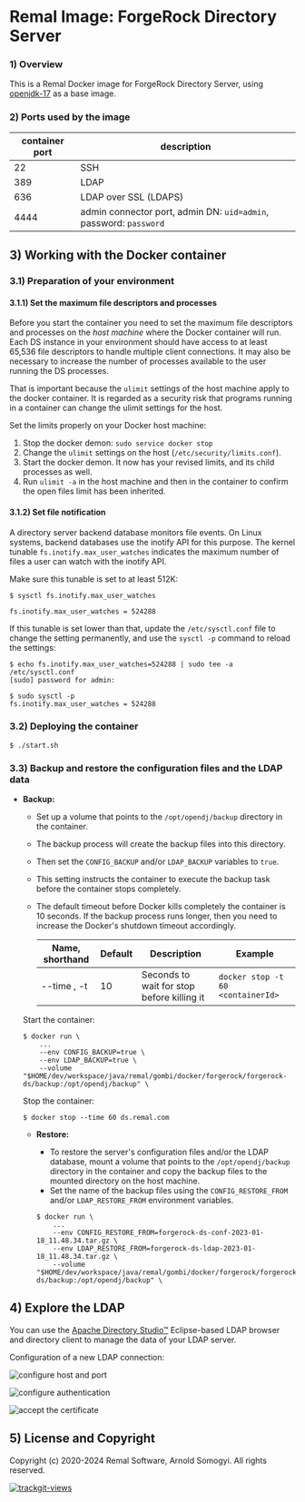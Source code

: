 # Remal Image: ForgeRock Directory Server

### 1) Overview
This is a Remal Docker image for ForgeRock Directory Server, using [openjdk-17](../../tomcat/openjdk-17/README.md) as a base image.

### 2) Ports used by the image

| container port | description                                                       |
|----------------|-------------------------------------------------------------------|
| 22             | SSH                                                               |
| 389            | LDAP                                                              |
| 636            | LDAP over SSL (LDAPS)                                             |
| 4444           | admin connector port, admin DN: `uid=admin`, password: `password` |

## 3) Working with the Docker container
### 3.1) Preparation of your environment
#### 3.1.1) Set the maximum file descriptors and processes
Before you start the container you need to set the maximum file descriptors and processes on the _host machine_ where the Docker container will run.
Each DS instance in your environment should have access to at least 65,536 file descriptors to handle multiple client connections.
It may also be necessary to increase the number of processes available to the user running the DS processes.

That is important because the `ulimit` settings of the host machine apply to the docker container.
It is regarded as a security risk that programs running in a container can change the ulimit settings for the host.

Set the limits properly on your Docker host machine:

1. Stop the docker demon: `sudo service docker stop`
2. Change the `ulimit` settings on the host (`/etc/security/limits.conf`).
3. Start the docker demon. It now has your revised limits, and its child processes as well.
4. Run `ulimit -a` in the host machine and then in the container to confirm the open files limit has been inherited.

#### 3.1.2) Set file notification
A directory server backend database monitors file events.
On Linux systems, backend databases use the inotify API for this purpose.
The kernel tunable `fs.inotify.max_user_watches` indicates the maximum number of files a user can watch with the inotify API.

Make sure this tunable is set to at least 512K:
~~~
$ sysctl fs.inotify.max_user_watches

fs.inotify.max_user_watches = 524288
~~~
If this tunable is set lower than that, update the `/etc/sysctl.conf` file to change the setting permanently, and use the `sysctl -p` command to reload the settings:
~~~
$ echo fs.inotify.max_user_watches=524288 | sudo tee -a /etc/sysctl.conf
[sudo] password for admin:

$ sudo sysctl -p
fs.inotify.max_user_watches = 524288
~~~

### 3.2) Deploying the container
  ~~~
  $ ./start.sh
  ~~~

### 3.3) Backup and restore the configuration files and the LDAP data
* **Backup:**
  * Set up a volume that points to the `/opt/opendj/backup` directory in the container.
  * The backup process will create the backup files into this directory.
  * Then set the `CONFIG_BACKUP` and/or `LDAP_BACKUP` variables to `true`.
  * This setting instructs the container to execute the backup task before the container stops completely.
  * The default timeout before Docker kills completely the container is 10 seconds.
    If the backup process runs longer, then you need to increase the Docker's shutdown timeout accordingly.

    | Name, shorthand | Default | Description                           | Example                         |
    |-----------------|---------|---------------------------------------|---------------------------------|
    | --time , -t     | 10 | Seconds to wait for stop before killing it | `docker stop -t 60 <containerId>` |

  Start the container:
  ~~~
  $ docker run \
      ...
      --env CONFIG_BACKUP=true \
      --env LDAP_BACKUP=true \
      --volume "$HOME/dev/workspace/java/remal/gombi/docker/forgerock/forgerock-ds/backup:/opt/opendj/backup" \
  ~~~
  Stop the container:
  ~~~
  $ docker stop --time 60 ds.remal.com
  ~~~

    * **Restore:**
      * To restore the server's configuration files and/or the LDAP database, mount a volume that points to the `/opt/opendj/backup` directory in the container and copy the backup files to the mounted directory on the host machine.
      * Set the name of the backup files using the `CONFIG_RESTORE_FROM` and/or `LDAP_RESTORE_FROM` environment variables.

      ~~~
      $ docker run \
          ...
          --env CONFIG_RESTORE_FROM=forgerock-ds-conf-2023-01-18_11.48.34.tar.gz \
          --env LDAP_RESTORE_FROM=forgerock-ds-ldap-2023-01-18_11.48.34.tar.gz \
          --volume "$HOME/dev/workspace/java/remal/gombi/docker/forgerock/forgerock-ds/backup:/opt/opendj/backup" \
      ~~~

## 4) Explore the LDAP
You can use the [Apache Directory Studio™](https://directory.apache.org/studio) Eclipse-based LDAP browser and directory client to manage the data of your LDAP server.

Configuration of a new LDAP connection:

![configure host and port](docs/screenshots/apache-directory-studio-connect-1.png)

![configure authentication](docs/screenshots/apache-directory-studio-connect-2.png)

![accept the certificate](docs/screenshots/apache-directory-studio-connect-3.png)

## 5) License and Copyright
Copyright (c) 2020-2024 Remal Software, Arnold Somogyi. All rights reserved.

<a href="https://trackgit.com"><img src="https://us-central1-trackgit-analytics.cloudfunctions.net/token/ping/lcfhkdub7k2lpj33n2cl" alt="trackgit-views" /></a>
